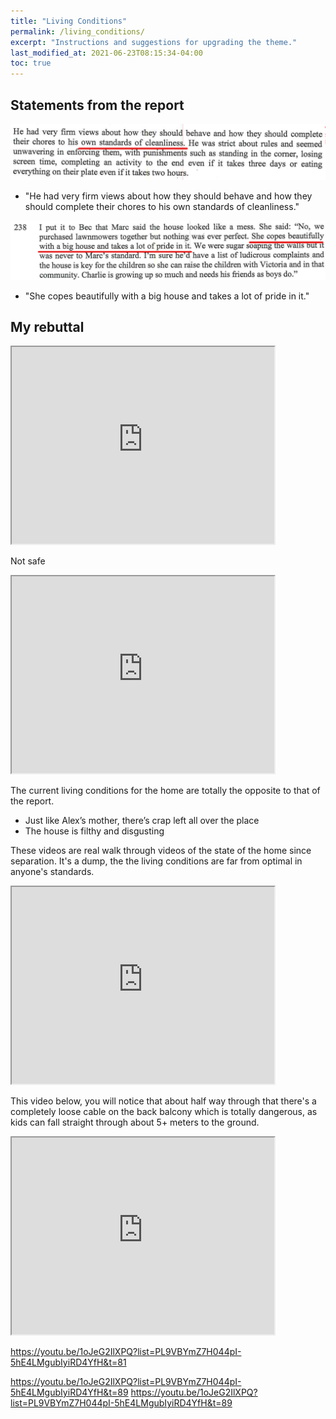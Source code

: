 ```yaml
---
title: "Living Conditions"
permalink: /living_conditions/
excerpt: "Instructions and suggestions for upgrading the theme."
last_modified_at: 2021-06-23T08:15:34-04:00
toc: true
---
```

## Statements from the report

![](../blobs/livingconditions/Report1.png)

- "He had very firm views about how they should behave and how they should complete their chores to his own standards of cleanliness."

![](../blobs/livingconditions/Report2.png)

- "She copes beautifully with a big house and takes a lot of pride in it."

## My rebuttal

<iframe width="420" height="315"
    src="https://www.youtube.com/embed/gDr0XIgdk7A?Version=3&autoplay=1&mute=1&loop=1&showinfo=1&rel=0">
</iframe>

Not safe

<iframe width="420" height="315"
    src="https://www.youtube.com/embed/hixvOH7lxVo?start=81&end=89?Version=3&autoplay=1&mute=1&loop=1&showinfo=1&rel=0">
</iframe>

The current living conditions for the home are totally the opposite to that of the report. 

- Just like Alex’s mother, there’s crap left all over the place
- The house is filthy and disgusting 

These videos are real walk through videos of the state of the home since separation. It's a dump, the the living conditions are far from optimal in anyone's standards.

<iframe width="420" height="315"
    src="https://www.youtube.com/embed/hixvOH7lxVo?Version=3&autoplay=1&mute=1&loop=1&showinfo=1&rel=0">
</iframe>

This video below, you will notice that about half way through that there's a completely loose cable on the back balcony which is totally dangerous, as kids can fall straight through about 5+ meters to the ground. 

<iframe width="420" height="315"
    src="https://www.youtube.com/embed/1oJeG2IlXPQ?Version=3&autoplay=1&mute=1&loop=1&showinfo=1&rel=0">
</iframe>


https://youtu.be/1oJeG2IlXPQ?list=PL9VBYmZ7H044pI-5hE4LMgubIyiRD4YfH&t=81

https://youtu.be/1oJeG2IlXPQ?list=PL9VBYmZ7H044pI-5hE4LMgubIyiRD4YfH&t=89
https://youtu.be/1oJeG2IlXPQ?list=PL9VBYmZ7H044pI-5hE4LMgubIyiRD4YfH&t=89